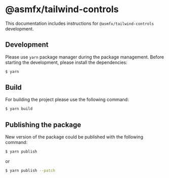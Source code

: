 # @asmfx/tailwind-controls

This documentation includes instructions for `@asmfx/tailwind-controls` development.

## Development

Please use `yarn` package manager during the package management. Before starting the development, please install the dependencies:

```bash
$ yarn
```

## Build

For building the project please use the following command:

```bash
$ yarn build
```

## Publishing the package

New version of the package could be published with the following command:

```bash
$ yarn publish
```

or

```bash
$ yarn publish --patch
```



